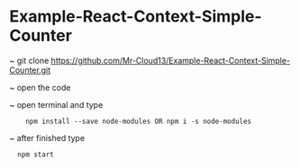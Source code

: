 # Example-React-Context-Simple-Counter

~ git clone https://github.com/Mr-Cloud13/Example-React-Context-Simple-Counter.git

~ open the code

~ open terminal and type

        npm install --save node-modules OR npm i -s node-modules
        
~ after finished type

      npm start


